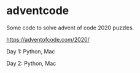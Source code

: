 # adventcode
Some code to solve advent of code 2020 puzzles.

https://adventofcode.com/2020/

Day 1: Python, Mac

Day 2: Python, Mac
